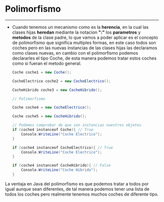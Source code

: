 # Polimorfismo
---

- Cuando tenemos un mecanismo como es la **herencia**, en la cual las clases hijas **heredan** mediante la notacion **":"** los **parametros** y **metodos** de la clase padre, lo que vamos a poder aplicar es el concepto de polimorfismo que significa multiples formas, en este caso todos son coches pero en las nuevas instancias de las clases hijas las declaramos como clases nuevas, en cambio con el polimorfismo podemos declararles el tipo Coche, de esta manera podemos tratar estos coches como si fueran el metodo general.  

    ```c#
    Coche coche1 = new Coche();

    CocheElectrico coche2 = new CocheElectrico();

    CocheHibrido coche3 = new CocheHibrido();

    // Polimorfismo

    Coche coche4 = new CocheElectrico();

    Coche coche5 = new CocheHibrido();

    // Podemos comprobar de que son instancias nuestros objetos
    if (coche4 instanceof Coche){ // True
        Console.WriteLine("Coche Electrico");
    }

    if (coche4 instanceof CocheElectrico){ // True
        Console.WriteLine("Coche Electrico");
    }

    if (coche4 instanceof CocheHibrido){ // False
        Console.WriteLine("Coche Hibrido");
    }
    ```

La ventaja en Java del polimorfismo es que podemos tratar a todos por igual aunque sean diferentes, de tal manera podemos tener una lista de todos los coches pero realmente tenemos muchos coches de diferente tipo. 